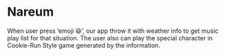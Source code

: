 # Nareum

When user press ‘emoji 😆’, our app throw it with weather info to get music play list for that situation.
The user also can play the special character in Cookie-Run Style game generated by the information.
